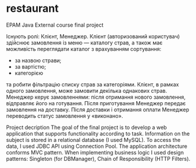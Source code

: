 # restaurant
EPAM Java External course final project


Існують ролі: Клієнт, Менеджер.
Клієнт (авторизований користувач) здійснює замовлення із меню — каталогу страв, а також має можливість переглядати каталог з врахуванням сортування:
- за назвою страви;
- за вартістю;
- категорією

та робити фільтрацію списку страв за категоріями. Клієнт, в рамках одного замовлення, може замовити декілька однакових страв.
Менеджер керує замовленнями: після отримання нового замовлення, відправляє його на готування. Після приготування Менеджер передає замовлення на доставку. 
Після  доставки і отримання оплати Менеджер переводить статус замовлення у «виконано».

Project decription
The goal of the final project is to develop a web application that supports functionality according to task.
Information on the subject is stored in a relational database (I used MySQL).
To access the data, I used JDBC API using Connection Pool.
The application architecture conforms MVC pattern.
When implementing business logic I used design patterns: Singleton (for DBManager), Chain of Responsibility (HTTP Filters).
